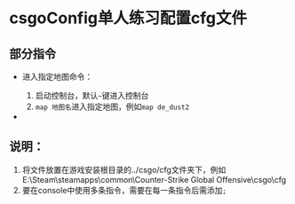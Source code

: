 # csgoConfig单人练习配置cfg文件

## 部分指令
+ 进入指定地图命令：
  1. 启动控制台，默认`~`键进入控制台
  2. `map 地图名`进入指定地图，例如`map de_dust2`

+ 

## 说明：
1. 将文件放置在游戏安装根目录的../csgo/cfg文件夹下，例如 E:\Steam\steamapps\common\Counter-Strike Global Offensive\csgo\cfg
2. 要在console中使用多条指令，需要在每一条指令后需添加`;`